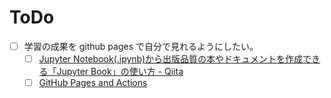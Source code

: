 # ToDo

- [ ] 学習の成果を github pages で自分で見れるようにしたい。
  - [ ] [Jupyter Notebook(.ipynb)から出版品質の本やドキュメントを作成できる「Jupyter Book」の使い方 - Qiita](https://qiita.com/magolors/items/620860558661b527f267)
  - [ ] [GitHub Pages and Actions](https://jupyterbook.org/en/stable/publish/gh-pages.html#automatically-host-your-book-with-github-actions)
